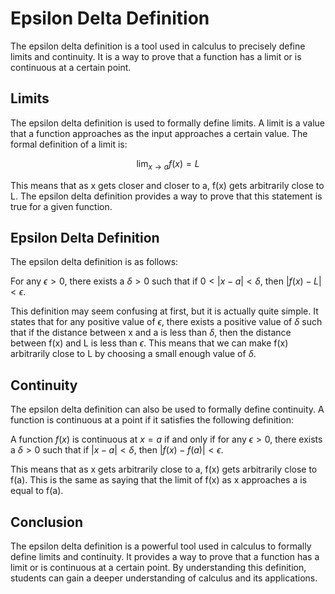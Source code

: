 # Epsilon Delta Definition

The epsilon delta definition is a tool used in calculus to precisely define limits and continuity. It is a way to prove that a function has a limit or is continuous at a certain point. 

## Limits

The epsilon delta definition is used to formally define limits. A limit is a value that a function approaches as the input approaches a certain value. The formal definition of a limit is:

$$\lim_{x \to a} f(x) = L$$

This means that as x gets closer and closer to a, f(x) gets arbitrarily close to L. The epsilon delta definition provides a way to prove that this statement is true for a given function.

## Epsilon Delta Definition

The epsilon delta definition is as follows: 

For any $\epsilon > 0$, there exists a $\delta > 0$ such that if $0 < |x-a| < \delta$, then $|f(x)-L| < \epsilon$.

This definition may seem confusing at first, but it is actually quite simple. It states that for any positive value of $\epsilon$, there exists a positive value of $\delta$ such that if the distance between x and a is less than $\delta$, then the distance between f(x) and L is less than $\epsilon$. This means that we can make f(x) arbitrarily close to L by choosing a small enough value of $\delta$.

## Continuity

The epsilon delta definition can also be used to formally define continuity. A function is continuous at a point if it satisfies the following definition:

A function $f(x)$ is continuous at $x=a$ if and only if for any $\epsilon > 0$, there exists a $\delta > 0$ such that if $|x-a| < \delta$, then $|f(x)-f(a)| < \epsilon$.

This means that as x gets arbitrarily close to a, f(x) gets arbitrarily close to f(a). This is the same as saying that the limit of f(x) as x approaches a is equal to f(a).

## Conclusion

The epsilon delta definition is a powerful tool used in calculus to formally define limits and continuity. It provides a way to prove that a function has a limit or is continuous at a certain point. By understanding this definition, students can gain a deeper understanding of calculus and its applications.
